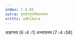 ```yaml
---
index: 7.4.85
sutra: नुगतोऽनुनासिकान्तस्य
vritti: adhikara
---
```


 अङ्गस्य [6।4।1]  अभ्यासस्य [7।4।58] 